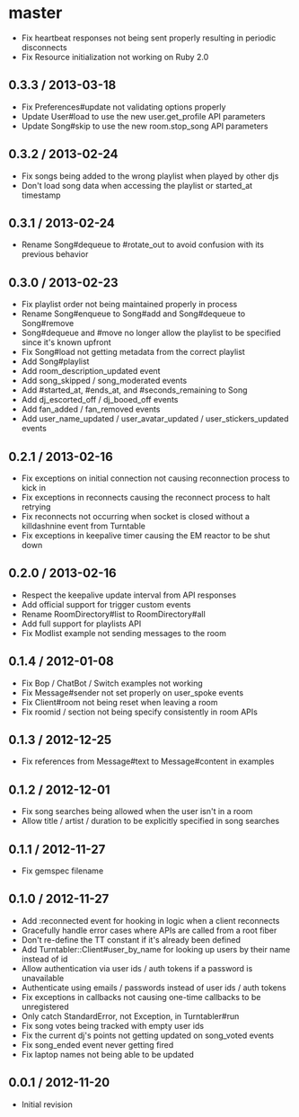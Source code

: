 # master

* Fix heartbeat responses not being sent properly resulting in periodic disconnects
* Fix Resource initialization not working on Ruby 2.0

## 0.3.3 / 2013-03-18

* Fix Preferences#update not validating options properly
* Update User#load to use the new user.get_profile API parameters
* Update Song#skip to use the new room.stop_song API parameters

## 0.3.2 / 2013-02-24

* Fix songs being added to the wrong playlist when played by other djs
* Don't load song data when accessing the playlist or started_at timestamp

## 0.3.1 / 2013-02-24

* Rename Song#dequeue to #rotate_out to avoid confusion with its previous behavior

## 0.3.0 / 2013-02-23

* Fix playlist order not being maintained properly in process
* Rename Song#enqueue to Song#add and Song#dequeue to Song#remove
* Song#dequeue and #move no longer allow the playlist to be specified since it's known upfront
* Fix Song#load not getting metadata from the correct playlist
* Add Song#playlist
* Add room_description_updated event
* Add song_skipped / song_moderated events
* Add #started_at, #ends_at, and #seconds_remaining to Song
* Add dj_escorted_off / dj_booed_off events
* Add fan_added / fan_removed events
* Add user_name_updated / user_avatar_updated / user_stickers_updated events

## 0.2.1 / 2013-02-16

* Fix exceptions on initial connection not causing reconnection process to kick in
* Fix exceptions in reconnects causing the reconnect process to halt retrying
* Fix reconnects not occurring when socket is closed without a killdashnine event from Turntable
* Fix exceptions in keepalive timer causing the EM reactor to be shut down

## 0.2.0 / 2013-02-16

* Respect the keepalive update interval from API responses
* Add official support for trigger custom events
* Rename RoomDirectory#list to RoomDirectory#all
* Add full support for playlists API
* Fix Modlist example not sending messages to the room

## 0.1.4 / 2012-01-08

* Fix Bop / ChatBot / Switch examples not working
* Fix Message#sender not set properly on user_spoke events
* Fix Client#room not being reset when leaving a room
* Fix roomid / section not being specify consistently in room APIs

## 0.1.3 / 2012-12-25

* Fix references from Message#text to Message#content in examples

## 0.1.2 / 2012-12-01

* Fix song searches being allowed when the user isn't in a room
* Allow title / artist / duration to be explicitly specified in song searches

## 0.1.1 / 2012-11-27

* Fix gemspec filename

## 0.1.0 / 2012-11-27

* Add :reconnected event for hooking in logic when a client reconnects
* Gracefully handle error cases where APIs are called from a root fiber
* Don't re-define the TT constant if it's already been defined
* Add Turntabler::Client#user_by_name for looking up users by their name instead of id
* Allow authentication via user ids / auth tokens if a password is unavailable
* Authenticate using emails / passwords instead of user ids / auth tokens
* Fix exceptions in callbacks not causing one-time callbacks to be unregistered
* Only catch StandardError, not Exception, in Turntabler#run
* Fix song votes being tracked with empty user ids
* Fix the current dj's points not getting updated on song_voted events
* Fix song_ended event never getting fired
* Fix laptop names not being able to be updated

## 0.0.1 / 2012-11-20

* Initial revision
